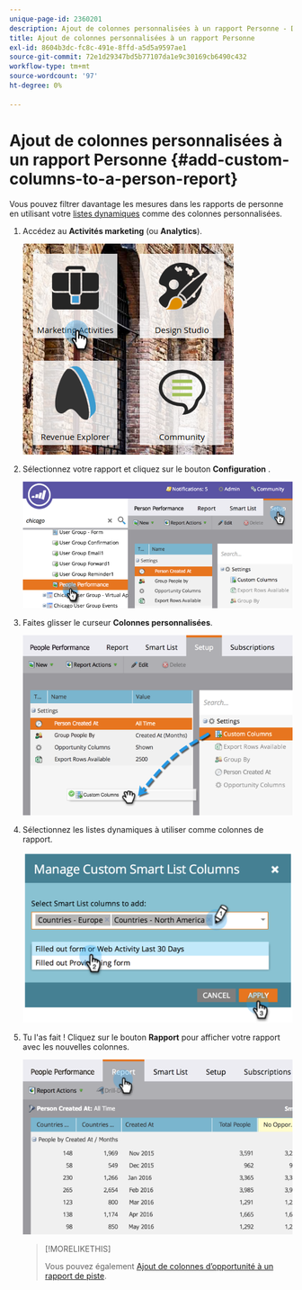 ```yaml
---
unique-page-id: 2360201
description: Ajout de colonnes personnalisées à un rapport Personne - Documents Marketo - Documentation du produit
title: Ajout de colonnes personnalisées à un rapport Personne
exl-id: 8604b3dc-fc8c-491e-8ffd-a5d5a9597ae1
source-git-commit: 72e1d29347bd5b77107da1e9c30169cb6490c432
workflow-type: tm+mt
source-wordcount: '97'
ht-degree: 0%

---
```


# Ajout de colonnes personnalisées à un rapport Personne {#add-custom-columns-to-a-person-report}

Vous pouvez filtrer davantage les mesures dans les rapports de personne en utilisant votre [listes dynamiques](/help/marketo/product-docs/core-marketo-concepts/smart-lists-and-static-lists/understanding-smart-lists.md) comme des colonnes personnalisées.

1. Accédez au **Activités marketing** (ou **Analytics**).

   ![](assets/ma-1.png)

1. Sélectionnez votre rapport et cliquez sur le bouton **Configuration** .

   ![](assets/two-1.png)

1. Faites glisser le curseur **Colonnes personnalisées**.

   ![](assets/three-1.png)

1. Sélectionnez les listes dynamiques à utiliser comme colonnes de rapport.

   ![](assets/image2014-9-16-16-3a39-3a34.png)

1. Tu l&#39;as fait ! Cliquez sur le bouton **Rapport** pour afficher votre rapport avec les nouvelles colonnes.

   ![](assets/five-1.png)

   >[!MORELIKETHIS]
   >
   >Vous pouvez également [Ajout de colonnes d’opportunité à un rapport de piste](/help/marketo/product-docs/reporting/basic-reporting/editing-reports/add-opportunity-columns-to-a-lead-report.md).
